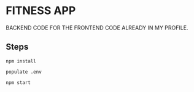 # FITNESS APP
BACKEND CODE FOR THE FRONTEND CODE ALREADY IN MY PROFILE.

## Steps

```npm install```

```populate .env```

```npm start```
